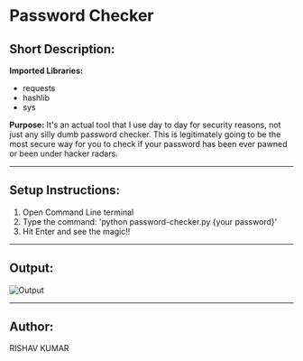 # Password Checker
## Short Description:
**Imported Libraries:**
- requests
- hashlib
- sys


**Purpose:**
It's an actual tool that I use day to day for security reasons, not just any silly dumb password checker. This is legitimately going to be the most secure way for you to check if your password has been ever pawned or been under hacker radars.


------------
## Setup Instructions:
1. Open Command Line terminal
2. Type the command: 'python password-checker.py {your password}'
3. Hit Enter and see the magic!!

------------

## Output:
![Output](https://user-images.githubusercontent.com/57145318/121774069-e5c30780-cb9d-11eb-8926-312ab05dfe27.png)



------------

## Author:
RISHAV KUMAR
